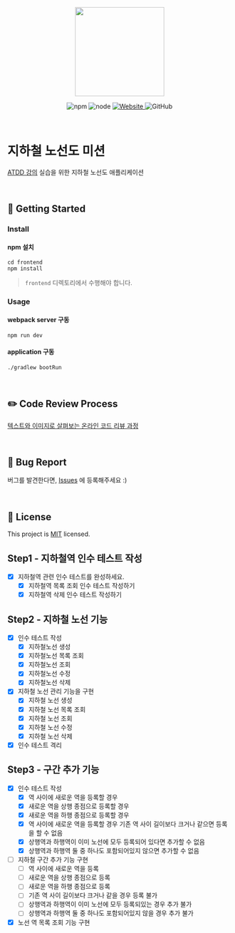 <p align="center">
    <img width="200px;" src="https://raw.githubusercontent.com/woowacourse/atdd-subway-admin-frontend/master/images/main_logo.png"/>
</p>
<p align="center">
  <img alt="npm" src="https://img.shields.io/badge/npm-6.14.15-blue">
  <img alt="node" src="https://img.shields.io/badge/node-14.18.2-blue">
  <a href="https://edu.nextstep.camp/c/R89PYi5H" alt="nextstep atdd">
    <img alt="Website" src="https://img.shields.io/website?url=https%3A%2F%2Fedu.nextstep.camp%2Fc%2FR89PYi5H">
  </a>
  <img alt="GitHub" src="https://img.shields.io/github/license/next-step/atdd-subway-admin">
</p>

<br>

# 지하철 노선도 미션
[ATDD 강의](https://edu.nextstep.camp/c/R89PYi5H) 실습을 위한 지하철 노선도 애플리케이션

<br>

## 🚀 Getting Started

### Install
#### npm 설치
```
cd frontend
npm install
```
> `frontend` 디렉토리에서 수행해야 합니다.

### Usage
#### webpack server 구동
```
npm run dev
```
#### application 구동
```
./gradlew bootRun
```
<br>

## ✏️ Code Review Process
[텍스트와 이미지로 살펴보는 온라인 코드 리뷰 과정](https://github.com/next-step/nextstep-docs/tree/master/codereview)

<br>

## 🐞 Bug Report

버그를 발견한다면, [Issues](https://github.com/next-step/atdd-subway-admin/issues) 에 등록해주세요 :)

<br>

## 📝 License

This project is [MIT](https://github.com/next-step/atdd-subway-admin/blob/master/LICENSE.md) licensed.

## Step1 - 지하철역 인수 테스트 작성
- [X] 지하철역 관련 인수 테스트를 완성하세요.
  - [X] 지하철역 목록 조회 인수 테스트 작성하기
  - [X] 지하철역 삭제 인수 테스트 작성하기

## Step2 - 지하철 노선 기능
- [X] 인수 테스트 작성
  - [X] 지하철노선 생성
  - [X] 지하철노선 목록 조회
  - [X] 지하철노선 조회
  - [X] 지하철노선 수정
  - [X] 지하철노선 삭제

- [X] 지하철 노선 관리 기능을 구현
  - [X] 지하철 노선 생성
  - [X] 지하철 노선 목록 조회
  - [X] 지하철 노선 조회
  - [X] 지하철 노선 수정
  - [X] 지하철 노선 삭제
- [X] 인수 테스트 격리

## Step3 - 구간 추가 기능
- [X] 인수 테스트 작성
  - [X] 역 사이에 새로운 역을 등록할 경우
  - [X] 새로운 역을 상행 종점으로 등록할 경우
  - [X] 새로운 역을 하행 종점으로 등록할 경우
  - [X] 역 사이에 새로운 역을 등록할 경우 기존 역 사이 길이보다 크거나 같으면 등록을 할 수 없음
  - [X] 상행역과 하행역이 이미 노선에 모두 등록되어 있다면 추가할 수 없음
  - [X] 상행역과 하행역 둘 중 하나도 포함되어있지 않으면 추가할 수 없음

- [ ] 지하철 구간 추가 기능 구현
  - [ ] 역 사이에 새로운 역을 등록
  - [ ] 새로운 역을 상행 종점으로 등록
  - [ ] 새로운 역을 하행 종점으로 등록
  - [ ] 기존 역 사이 길이보다 크거나 같을 경우 등록 불가
  - [ ] 상행역과 하행역이 이미 노선에 모두 등록되있는 경우 추가 불가
  - [ ] 상행역과 하행역 둘 중 하나도 포함되어있지 않을 경우 추가 불가
- [X] 노선 역 목록 조회 기능 구현
